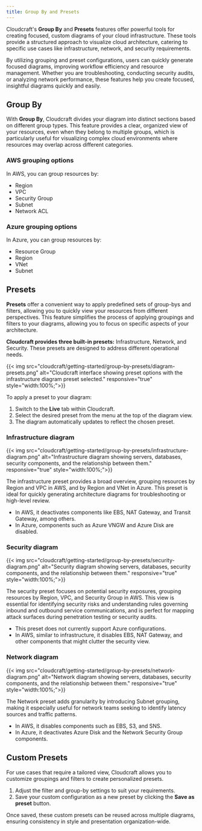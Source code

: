 ```yaml
---
title: Group By and Presets
---
```


Cloudcraft's **Group By** and **Presets** features offer powerful tools for creating focused, custom diagrams of your cloud infrastructure. These tools provide a structured approach to visualize cloud architecture, catering to specific use cases like infrastructure, network, and security requirements.

By utilizing grouping and preset configurations, users can quickly generate focused diagrams, improving workflow efficiency and resource management. Whether you are troubleshooting, conducting security audits, or analyzing network performance, these features help you create focused, insightful diagrams quickly and easily.

## Group By

With **Group By**, Cloudcraft divides your diagram into distinct sections based on different group types. This feature provides a clear, organized view of your resources, even when they belong to multiple groups, which is particularly useful for visualizing complex cloud environments where resources may overlap across different categories.

### AWS grouping options

In AWS, you can group resources by:
- Region
- VPC
- Security Group
- Subnet
- Network ACL

### Azure grouping options

In Azure, you can group resources by:
- Resource Group
- Region
- VNet
- Subnet

## Presets

**Presets** offer a convenient way to apply predefined sets of group-bys and filters, allowing you to quickly view your resources from different perspectives. This feature simplifies the process of applying groupings and filters to your diagrams, allowing you to focus on specific aspects of your architecture.

**Cloudcraft provides three built-in presets:** Infrastructure, Network, and Security. These presets are designed to address different operational needs.

{{< img src="cloudcraft/getting-started/group-by-presets/diagram-presets.png" alt="Cloudcraft interface showing preset options with the infrastructure diagram preset selected." responsive="true" style="width:100%;">}}

To apply a preset to your diagram:

1. Switch to the **Live** tab within Cloudcraft.
2. Select the desired preset from the menu at the top of the diagram view.
3. The diagram automatically updates to reflect the chosen preset.

### Infrastructure diagram

{{< img src="cloudcraft/getting-started/group-by-presets/infrastructure-diagram.png" alt="Infrastructure diagram showing servers, databases, security components, and the relationship between them." responsive="true" style="width:100%;">}}

The infrastructure preset provides a broad overview, grouping resources by Region and VPC in AWS, and by Region and VNet in Azure. This preset is ideal for quickly generating architecture diagrams for troubleshooting or high-level review.

- In AWS, it deactivates components like EBS, NAT Gateway, and Transit Gateway, among others.
- In Azure, components such as Azure VNGW and Azure Disk are disabled.

### Security diagram

{{< img src="cloudcraft/getting-started/group-by-presets/security-diagram.png" alt="Security diagram showing servers, databases, security components, and the relationship between them." responsive="true" style="width:100%;">}}

The security preset focuses on potential security exposures, grouping resources by Region, VPC, and Security Group in AWS. This view is essential for identifying security risks and understanding rules governing inbound and outbound service communications, and is perfect for mapping attack surfaces during penetration testing or security audits.

- This preset does not currently support Azure configurations.
- In AWS, similar to infrastructure, it disables EBS, NAT Gateway, and other components that might clutter the security view.

### Network diagram

{{< img src="cloudcraft/getting-started/group-by-presets/network-diagram.png" alt="Network diagram showing servers, databases, security components, and the relationship between them." responsive="true" style="width:100%;">}}

The Network preset adds granularity by introducing Subnet grouping, making it especially useful for network teams seeking to identify latency sources and traffic patterns.

- In AWS, it disables components such as EBS, S3, and SNS.
- In Azure, it deactivates Azure Disk and the Network Security Group components.

## Custom Presets

For use cases that require a tailored view, Cloudcraft allows you to customize groupings and filters to create personalized presets.

1. Adjust the filter and group-by settings to suit your requirements.
2. Save your custom configuration as a new preset by clicking the **Save as preset** button.

Once saved, these custom presets can be reused across multiple diagrams, ensuring consistency in style and presentation organization-wide.

